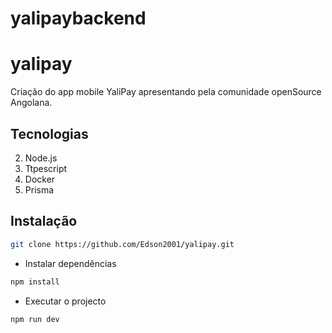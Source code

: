 # yalipaybackend
# yalipay
Criação do app mobile YaliPay apresentando pela comunidade openSource Angolana.

## Tecnologias
2. Node.js
1. Ttpescript
2. Docker
3. Prisma


## Instalação

```bash
git clone https://github.com/Edson2001/yalipay.git
```

- Instalar dependências

```bash
npm install
```

- Executar o projecto

```bash
npm run dev
```


